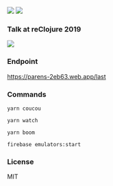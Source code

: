 ![](https://github.com/multis/parens/workflows/App/badge.svg)
![](https://github.com/multis/parens/workflows/Server/badge.svg)

### Talk at reClojure 2019

[![](http://img.youtube.com/vi/Kp8BHwzPcVI/0.jpg)](http://www.youtube.com/watch?v=Kp8BHwzPcVI "Going Serverless with Firebase and Fullstack Clojurescript by Théo Villard")

### Endpoint

https://parens-2eb63.web.app/last

### Commands

```
yarn coucou

yarn watch

yarn boom

firebase emulators:start
```

### License

MIT
